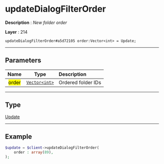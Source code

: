 # updateDialogFilterOrder

**Description** : *New folder order*

**Layer** : 214

```tl
updateDialogFilterOrder#a5d72105 order:Vector<int> = Update;
```

---

## Parameters

| Name | Type | Description |
| :---: | :---: | :--- |
| <mark>order</mark> | [`Vector<int>`](type/int) | Ordered folder IDs |

---

## Type

[Update](type/Update)

---

## Example

```php
$update = $client->updateDialogFilterOrder(
	order : array(89),
);
```